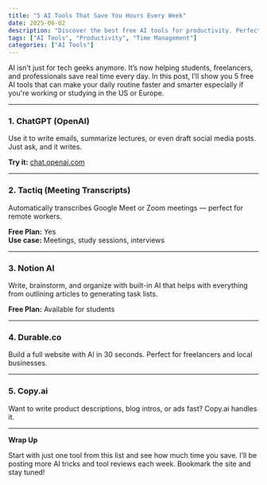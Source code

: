 ```yaml
---
title: "5 AI Tools That Save You Hours Every Week"
date: 2025-06-02
description: "Discover the best free AI tools for productivity. Perfect for busy students, remote workers, and professionals in the US and Europe."
tags: ["AI Tools", "Productivity", "Time Management"]
categories: ["AI Tools"]
---
```


AI isn't just for tech geeks anymore. It’s now helping students, freelancers, and professionals save real time every day. In this post, I’ll show you 5 free AI tools that can make your daily routine faster and smarter especially if you're working or studying in the US or Europe.

---

### 1. **ChatGPT (OpenAI)**
Use it to write emails, summarize lectures, or even draft social media posts. Just ask, and it writes.

**Try it:** [chat.openai.com](https://chat.openai.com)

---

### 2. **Tactiq (Meeting Transcripts)**
Automatically transcribes Google Meet or Zoom meetings — perfect for remote workers.

**Free Plan:** Yes  
**Use case:** Meetings, study sessions, interviews

---

### 3. **Notion AI**
Write, brainstorm, and organize with built-in AI that helps with everything from outlining articles to generating task lists.

**Free Plan:** Available for students

---

### 4. **Durable.co**
Build a full website with AI in 30 seconds. Perfect for freelancers and local businesses.

---

### 5. **Copy.ai**
Want to write product descriptions, blog intros, or ads fast? Copy.ai handles it.

---

**Wrap Up**

Start with just one tool from this list and see how much time you save. I’ll be posting more AI tricks and tool reviews each week. Bookmark the site and stay tuned!


